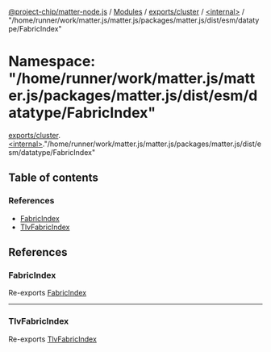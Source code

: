[@project-chip/matter-node.js](../README.md) / [Modules](../modules.md) / [exports/cluster](exports_cluster.md) / [\<internal\>](exports_cluster._internal_.md) / "/home/runner/work/matter.js/matter.js/packages/matter.js/dist/esm/datatype/FabricIndex"

# Namespace: "/home/runner/work/matter.js/matter.js/packages/matter.js/dist/esm/datatype/FabricIndex"

[exports/cluster](exports_cluster.md).[\<internal\>](exports_cluster._internal_.md)."/home/runner/work/matter.js/matter.js/packages/matter.js/dist/esm/datatype/FabricIndex"

## Table of contents

### References

- [FabricIndex](exports_cluster._internal_.__home_runner_work_matter_js_matter_js_packages_matter_js_dist_esm_datatype_FabricIndex_.md#fabricindex)
- [TlvFabricIndex](exports_cluster._internal_.__home_runner_work_matter_js_matter_js_packages_matter_js_dist_esm_datatype_FabricIndex_.md#tlvfabricindex)

## References

### FabricIndex

Re-exports [FabricIndex](exports_datatype.md#fabricindex)

___

### TlvFabricIndex

Re-exports [TlvFabricIndex](exports_datatype.md#tlvfabricindex)
